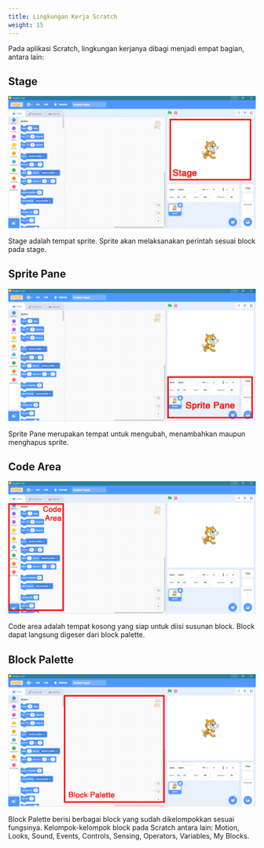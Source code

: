 ```yaml
---
title: Lingkungan Kerja Scratch
weight: 15
---
```


Pada aplikasi Scratch, lingkungan kerjanya dibagi menjadi empat bagian, antara lain:

## Stage
![stage](images/stage.png)

Stage adalah tempat sprite. Sprite akan melaksanakan perintah sesuai block pada stage.

## Sprite Pane
![sprite pane](images/sprite-pane.png)

Sprite Pane merupakan tempat untuk mengubah, menambahkan maupun menghapus sprite.

## Code Area
![code area](images/code-area.png)

Code area adalah tempat kosong yang siap untuk diisi susunan block. Block dapat langsung digeser dari block palette.

## Block Palette
![block palette](images/block-palette.png)

Block Palette berisi berbagai block yang sudah dikelompokkan sesuai fungsinya. Kelompok-kelompok block pada Scratch antara lain: Motion, Looks, Sound, Events, Controls, Sensing, Operators, Variables, My Blocks.
